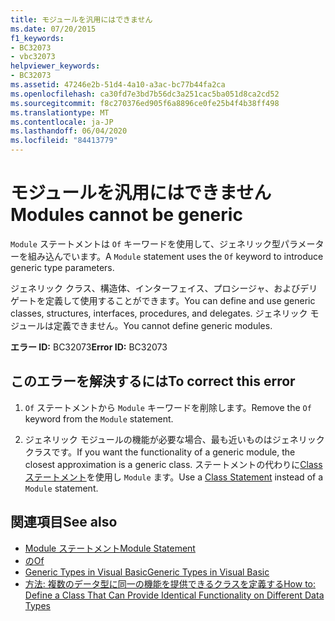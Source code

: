 ```yaml
---
title: モジュールを汎用にはできません
ms.date: 07/20/2015
f1_keywords:
- BC32073
- vbc32073
helpviewer_keywords:
- BC32073
ms.assetid: 47246e2b-51d4-4a10-a3ac-bc77b44fa2ca
ms.openlocfilehash: ca30fd7e3bd7b56dc3a251cac5ba051d8ca2cd52
ms.sourcegitcommit: f8c270376ed905f6a8896ce0fe25b4f4b38ff498
ms.translationtype: MT
ms.contentlocale: ja-JP
ms.lasthandoff: 06/04/2020
ms.locfileid: "84413779"
---
```

# <a name="modules-cannot-be-generic"></a><span data-ttu-id="5c8be-102">モジュールを汎用にはできません</span><span class="sxs-lookup"><span data-stu-id="5c8be-102">Modules cannot be generic</span></span>
<span data-ttu-id="5c8be-103">`Module` ステートメントは `Of` キーワードを使用して、ジェネリック型パラメーターを組み込んでいます。</span><span class="sxs-lookup"><span data-stu-id="5c8be-103">A `Module` statement uses the `Of` keyword to introduce generic type parameters.</span></span>  
  
 <span data-ttu-id="5c8be-104">ジェネリック クラス、構造体、インターフェイス、プロシージャ、およびデリゲートを定義して使用することができます。</span><span class="sxs-lookup"><span data-stu-id="5c8be-104">You can define and use generic classes, structures, interfaces, procedures, and delegates.</span></span> <span data-ttu-id="5c8be-105">ジェネリック モジュールは定義できません。</span><span class="sxs-lookup"><span data-stu-id="5c8be-105">You cannot define generic modules.</span></span>  
  
 <span data-ttu-id="5c8be-106">**エラー ID:** BC32073</span><span class="sxs-lookup"><span data-stu-id="5c8be-106">**Error ID:** BC32073</span></span>  
  
## <a name="to-correct-this-error"></a><span data-ttu-id="5c8be-107">このエラーを解決するには</span><span class="sxs-lookup"><span data-stu-id="5c8be-107">To correct this error</span></span>  
  
1. <span data-ttu-id="5c8be-108">`Of` ステートメントから `Module` キーワードを削除します。</span><span class="sxs-lookup"><span data-stu-id="5c8be-108">Remove the `Of` keyword from the `Module` statement.</span></span>  
  
2. <span data-ttu-id="5c8be-109">ジェネリック モジュールの機能が必要な場合、最も近いものはジェネリック クラスです。</span><span class="sxs-lookup"><span data-stu-id="5c8be-109">If you want the functionality of a generic module, the closest approximation is a generic class.</span></span> <span data-ttu-id="5c8be-110">ステートメントの代わりに[Class ステートメント](../language-reference/statements/class-statement.md)を使用し `Module` ます。</span><span class="sxs-lookup"><span data-stu-id="5c8be-110">Use a [Class Statement](../language-reference/statements/class-statement.md) instead of a `Module` statement.</span></span>  
  
## <a name="see-also"></a><span data-ttu-id="5c8be-111">関連項目</span><span class="sxs-lookup"><span data-stu-id="5c8be-111">See also</span></span>

- [<span data-ttu-id="5c8be-112">Module ステートメント</span><span class="sxs-lookup"><span data-stu-id="5c8be-112">Module Statement</span></span>](../language-reference/statements/module-statement.md)
- [<span data-ttu-id="5c8be-113">の</span><span class="sxs-lookup"><span data-stu-id="5c8be-113">Of</span></span>](../language-reference/statements/of-clause.md)
- [<span data-ttu-id="5c8be-114">Generic Types in Visual Basic</span><span class="sxs-lookup"><span data-stu-id="5c8be-114">Generic Types in Visual Basic</span></span>](../programming-guide/language-features/data-types/generic-types.md)
- [<span data-ttu-id="5c8be-115">方法: 複数のデータ型に同一の機能を提供できるクラスを定義する</span><span class="sxs-lookup"><span data-stu-id="5c8be-115">How to: Define a Class That Can Provide Identical Functionality on Different Data Types</span></span>](../programming-guide/language-features/data-types/how-to-define-a-class-that-can-provide-identical-functionality.md)
